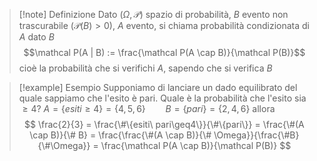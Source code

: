 > [!note] Definizione
> Dato $(\Omega, \mathcal P)$ spazio di probabilità, $B$ evento non trascurabile ($\mathcal P(B)>0$), $A$ evento, si chiama probabilità condizionata di $A$ dato $B$
> $$\mathcal P(A | B) := \frac{\mathcal P(A \cap B)}{\mathcal P(B)}$$
> cioè la probabilità che si verifichi $A$, sapendo che si verifica $B$

>[!example] Esempio
>Supponiamo di lanciare un dado equilibrato del quale sappiamo che l'esito è pari.
>Quale è la probabilità che l'esito sia $\geq 4$?
>$A = \{esiti \geq 4\}=\{4,5,6\} \qquad B=\{pari\}=\{2,4,6\}$
>allora
>$$
>\frac{2}{3} 
>= \frac{\#\{esiti\ pari\geq4\}}{\#\{pari\}} 
>= \frac{\#(A \cap B)}{\# B}
>= \frac{\frac{\#(A \cap B)}{\# \Omega}}{\frac{\#B}{\#\Omega}}
>= \frac{\mathcal P(A \cap B)}{\mathcal P(B)}
>$$
